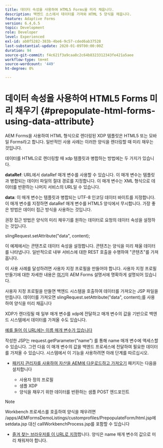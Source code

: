 ```yaml
---
title: 데이터 속성을 사용하여 HTML5 Forms을 미리 채웁니다.
description: 백엔드 소스에서 데이터를 가져와 HTML 5 양식을 채웁니다.
feature: Adaptive Forms
version: 6.4,6.5
topic: Development
role: Developer
level: Experienced
exl-id: ab0f5282-383b-4be6-9c57-cded6ab37528
last-substantial-update: 2020-01-09T00:00:00Z
duration: 94
source-git-commit: f4c621f3a9caa8c2c64b8323312343fe421a5aee
workflow-type: tm+mt
source-wordcount: '449'
ht-degree: 0%

---
```


# 데이터 속성을 사용하여 HTML5 Forms 미리 채우기 {#prepopulate-html-forms-using-data-attribute}


AEM Forms을 사용하여 HTML 형식으로 렌더링된 XDP 템플릿은 HTML5 또는 모바일 Forms라고 합니다. 일반적인 사용 사례는 이러한 양식을 렌더링할 때 미리 채우는 것입니다.

데이터를 HTML으로 렌더링할 때 xdp 템플릿과 병합하는 방법에는 두 가지가 있습니다.

**dataRef**: URL에서 dataRef 매개 변수를 사용할 수 있습니다. 이 매개 변수는 템플릿과 병합되는 데이터 파일의 절대 경로를 지정합니다. 이 매개 변수는 XML 형식으로 데이터를 반환하는 나머지 서비스의 URL일 수 있습니다.

**data**: 이 매개 변수는 템플릿과 병합되는 UTF-8 인코딩 데이터 바이트를 지정합니다. 이 매개 변수를 지정하면 dataRef 매개 변수를 HTML5 양식에서 무시합니다. 가장 좋은 방법은 데이터 접근 방식을 사용하는 것입니다.

권장 접근 방법은 양식의 미리 채우기를 원하는 데이터로 요청의 데이터 속성을 설정하는 것입니다.

slingRequest.setAttribute(&quot;data&quot;, content);

이 예제에서는 콘텐츠로 데이터 속성을 설정합니다. 콘텐츠는 양식을 미리 채울 데이터를 나타냅니다. 일반적으로 내부 서비스에 대한 REST 호출을 수행하여 &quot;콘텐츠&quot;를 가져옵니다.

이 사용 사례를 달성하려면 사용자 지정 프로필을 만들어야 합니다. 사용자 지정 프로필 만들기에 대한 자세한 내용은 [여기](https://helpx.adobe.com/aem-forms/6/html5-forms/custom-profile.html)의 AEM Forms 설명서에 명확하게 설명되어 있습니다.

사용자 지정 프로필을 만들면 백엔드 시스템을 호출하여 데이터를 가져오는 JSP 파일을 만듭니다. 데이터를 가져오면 slingRequest.setAttribute(&quot;data&quot;, content);를 사용하여 양식을 미리 채웁니다

XDP가 렌더링될 때 일부 매개 변수를 xdp에 전달하고 매개 변수의 값을 기반으로 백엔드 시스템에서 데이터를 가져올 수도 있습니다.

[예를 들어 이 URL에는 이름 매개 변수가 있습니다](http://localhost:4502/content/dam/formsanddocuments/PrepopulateMobileForm.xdp/jcr:content?name=john)

작성한 JSP는 request.getParameter(&quot;name&quot;) 를 통해 name 매개 변수에 액세스할 수 있습니다. 그런 다음 이 매개 변수의 값을 백엔드 프로세스에 전달하여 필요한 데이터를 가져올 수 있습니다.
시스템에서 이 기능을 사용하려면 아래 단계를 따르십시오.

* [패키지 관리자를 사용하여 자산을 AEM에 다운로드하고 가져오기](assets/prepopulatemobileform.zip)
패키지는 다음을 설치합니다

   * 사용자 정의 프로필
   * 샘플 XDP
   * 양식을 채우기 위한 데이터를 반환하는 샘플 POST 엔드포인트

>[!NOTE]
>
>Workbench 프로세스를 호출하여 양식을 채우려면 /apps/AEMFormsDemoListings/customprofiles/PrepopulateForm/html.jsp에 setdata.jsp 대신 callWorkbenchProcess.jsp를 포함할 수 있습니다

* [즐겨 찾는 브라우저를 이 URL로 지정](http://localhost:4502/content/dam/formsanddocuments/PrepopulateMobileForm.xdp/jcr:content?name=Adobe%20Systems)합니다. 양식은 name 매개 변수의 값으로 미리 채워져야 합니다.
